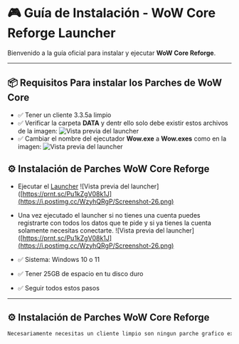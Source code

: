 # 🎮 Guía de Instalación - WoW Core Reforge Launcher

Bienvenido a la guía oficial para instalar y ejecutar **WoW Core Reforge**.

---

## 📦 Requisitos Para instalar los Parches de WoW Core
- ✅ Tener un cliente 3.3.5a limpio
- ✅ Verificar la carpeta **DATA** y dentr ello solo debe existir estos archivos de la imagen:
![Vista previa del launcher](https://i.postimg.cc/pTp3GDL6/Screenshot-24.png)
- ✅ Cambiar el nombre del ejecutador **Wow.exe** a **Wow.exes** como en la imagen:
![Vista previa del launcher](https://i.postimg.cc/Y9vDtMgn/Screenshot-25.png)

## ⚙️ Instalación de Parches WoW Core Reforge
- Ejecutar el [Launcher](https://mega.nz/file/cQNSgJAA#kg_slFivyJ4eFj7RdAS_w5_E4LZfLvbsdt20PIh7mbQ) 
![Vista previa del launcher]([https://prnt.sc/Pu1kZgV08k1J](https://i.postimg.cc/WzyhQRgP/Screenshot-26.png)
- Una vez ejecutado el launcher si no tienes una cuenta puedes registrarte con todos los datos que te pide y si ya tienes la cuenta solamente necesitas conectarte.
![Vista previa del launcher]([https://prnt.sc/Pu1kZgV08k1J](https://i.postimg.cc/WzyhQRgP/Screenshot-26.png)

- ✅ Sistema: Windows 10 o 11
- ✅ Tener 25GB de espacio en tu disco duro
- ✅ Seguir todos estos pasos
---

## ⚙️ Instalación de Parches WoW Core Reforge

```bash
Necesariamente necesitas un cliente limpio son ningun parche grafico externos.

